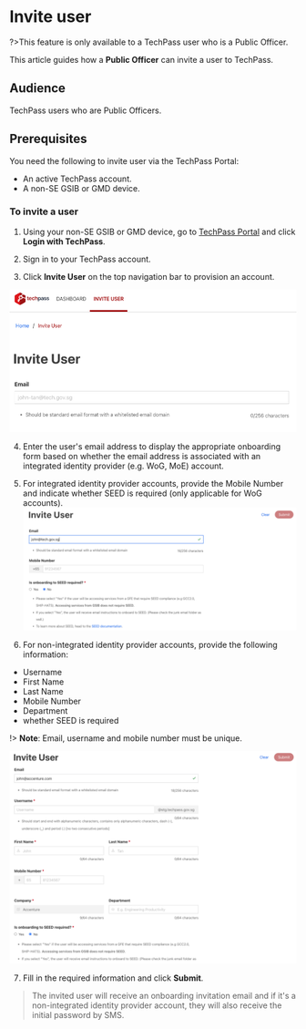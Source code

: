 # Invite user

?>This feature is only available to a TechPass user who is a Public Officer.

This article guides how a **Public Officer** can invite a user to TechPass.

## Audience

TechPass users who are Public Officers.

## Prerequisites

You need the following to invite user via the TechPass Portal:

- An active TechPass account.
- A non-SE GSIB or GMD device.

### To invite a user

1. Using your non-SE GSIB or GMD device, go to [TechPass Portal](https://portal.techpass.gov.sg) and click **Login with TechPass**.

2. Sign in to your TechPass account.

3. Click **Invite User** on the top navigation bar to provision an account.

![invite_user](assets/images/invite_user.png)

4. Enter the user's email address to display the appropriate onboarding form based on whether the email address is associated with an integrated identity provider (e.g. WoG, MoE) account.

5. For integrated identity provider accounts, provide the Mobile Number and indicate whether SEED is required (only applicable for WoG accounts).
![invite_user_po](assets/images/invite_user_po.png)

6. For non-integrated identity provider accounts, provide the following information: 
  - Username
  - First Name
  - Last Name
  - Mobile Number
  - Department
  - whether SEED is required

!> **Note**: Email, username and mobile number must be unique.

![invite_user_vendor](assets/images/invite_user_vendor.png)

7. Fill in the required information and click **Submit**.

> The invited user will receive an onboarding invitation email and if it's a non-integrated identity provider account, they will also receive the initial password by SMS.
